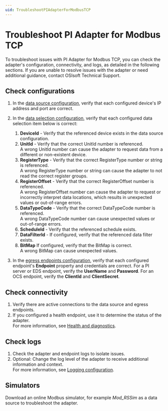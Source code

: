 ```yaml
---
uid: TroubleshootPIAdapterForModbusTCP
---
```


# Troubleshoot PI Adapter for Modbus TCP

To troubleshoot issues with PI Adapter for Modbus TCP, you can check the adapter's configuration, connectivity, and logs, as detailed in the following sections. If you are unable to resolve issues with the adapter or need additional guidance, contact OSIsoft Technical Support.

## Check configurations

1. In the [data source configuration](xref:PIAdapterForModbusTCPDataSourceConfiguration), verify that each configured device's IP address and port are correct.
2. In the [data selection configuration](xref:PIAdapterForModbusTCPDataSelectionConfiguration), verify that each configured data selection item below is correct:

    1. **DeviceId** - Verify that the referenced device exists in the data source configuration.
    2. **UnitId** - Verify that the correct UnitId number is referenced. <br> A wrong UnitId number can cause the adapter to request data from a different or non-existent device.
    3. **RegisterType** - Verify that the correct RegisterType number or string is referenced.<br>A wrong RegisterType number or string can cause the adapter to not read the correct register groups.
    4. **RegisterOffset** - Verify that the correct RegisterOffset number is referenced.<br>A wrong RegisterOffset number can cause the adapter to request or incorrectly interpret data locations, which results in unexpected values or out-of-range errors.
    5. **DataTypeCode** - Verify that the correct DataTypeCode number is referenced.<br>A wrong DataTypeCode number can cause unexpected values or out-of-range errors.
    6. **ScheduleId** - Verify that the referenced schedule exists.
    7. **DataFilterId** - If configured, verify that the referenced data filter exists.
    8. **BitMap** If configured, verify that the BitMap is correct.<br>A wrong BitMap can cause unexpected values.

3. In the [egress endpoints configuration](xref:EgressEndpointsConfiguration), verify that each configured endpoint's **Endpoint** property and credentials are correct. For a PI server or EDS endpoint, verify the **UserName** and **Password**. For an OCS endpoint, verify the **ClientId** and **ClientSecret**.

## Check connectivity

1. Verify there are active connections to the data source and egress endpoints.
2. If you configured a health endpoint, use it to determine the status of the adapter.<br>For more information, see [Health and diagnostics](xref:HealthAndDiagnostics).

## Check logs

1. Check the adapter and endpoint logs to isolate issues. 
2. Optional: Change the log level of the adapter to receive additional information and context.<br>For more information, see [Logging configuration](xref:LoggingConfiguration).

## Simulators

Download an online Modbus simulator, for example *Mod_RSSim* as a data source to troubleshoot the adapter.
